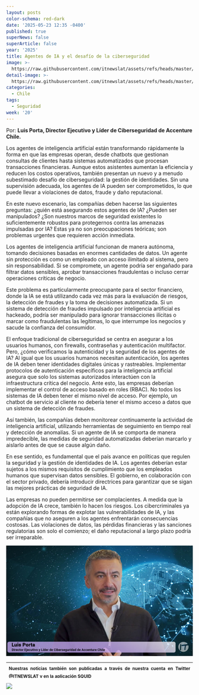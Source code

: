 ```yaml
---
layout: posts
color-schema: red-dark
date: '2025-05-23 12:35 -0400'
published: true
superNews: false
superArticle: false
year: '2025'
title: Agentes de IA y el desafío de la ciberseguridad
image: >-
  https://raw.githubusercontent.com/itnewslat/assets/refs/heads/master/img/540x320/Luis-Porta-p.jpg
detail-image: >-
  https://raw.githubusercontent.com/itnewslat/assets/refs/heads/master/img/1024x680/Luis-Porta-g.jpg
categories:
  - Chile
tags:
  - Seguridad
week: '20'
---
```

Por: **Luis Porta,  Director Ejecutivo y Líder de Ciberseguridad de Accenture Chile.**

Los agentes de inteligencia artificial están transformando rápidamente la forma en que las empresas operan, desde chatbots que gestionan consultas de clientes hasta sistemas automatizados que procesan transacciones financieras. Aunque estos asistentes aumentan la eficiencia y reducen los costos operativos, también presentan un nuevo y a menudo subestimado desafío de ciberseguridad: la gestión de identidades. Sin una supervisión adecuada, los agentes de IA pueden ser comprometidos, lo que puede llevar a violaciones de datos, fraude y daño reputacional.

En este nuevo escenario, las compañías deben hacerse las siguientes preguntas: ¿quién está asegurando estos agentes de IA? ¿Pueden ser manipulados? ¿Son nuestros marcos de seguridad existentes lo suficientemente robustos para protegernos contra las amenazas impulsadas por IA? Estas ya no son preocupaciones teóricas; son problemas urgentes que requieren acción inmediata.

Los agentes de inteligencia artificial funcionan de manera autónoma, tomando decisiones basadas en enormes cantidades de datos. Un agente sin protección es como un empleado con acceso ilimitado al sistema, pero sin responsabilidad. Si se compromete, un agente podría ser engañado para filtrar datos sensibles, aprobar transacciones fraudulentas o incluso cerrar operaciones críticas de negocio.

Este problema es particularmente preocupante para el sector financiero, donde la IA se está utilizando cada vez más para la evaluación de riesgos, la detección de fraudes y la toma de decisiones automatizada. Si un sistema de detección de fraudes impulsado por inteligencia artificial es hackeado, podría ser manipulado para ignorar transacciones ilícitas o marcar como fraudulentas las legítimas, lo que interrumpe los negocios y sacude la confianza del consumidor.

El enfoque tradicional de ciberseguridad se centra en asegurar a los usuarios humanos, con firewalls, contraseñas y autenticación multifactor. Pero, ¿cómo verificamos la autenticidad y la seguridad de los agentes de IA? Al igual que los usuarios humanos necesitan autenticación, los agentes de IA deben tener identidades digitales únicas y rastreables. Implementar protocolos de autenticación específicos para la inteligencia artificial asegura que solo los sistemas autorizados interactúen con la infraestructura crítica del negocio. Ante esto, las empresas deberían implementar el control de acceso basado en roles (RBAC). No todos los sistemas de IA deben tener el mismo nivel de acceso. Por ejemplo, un chatbot de servicio al cliente no debería tener el mismo acceso a datos que un sistema de detección de fraudes.

Así también, las compañías deben monitorear continuamente la actividad de inteligencia artificial, utilizando herramientas de seguimiento en tiempo real y detección de anomalías. Si un agente de IA se comporta de manera impredecible, las medidas de seguridad automatizadas deberían marcarlo y aislarlo antes de que se cause algún daño.

En ese sentido, es fundamental que el país avance en políticas que regulen la seguridad y la gestión de identidades de IA. Los agentes deberían estar sujetos a los mismos requisitos de cumplimiento que los empleados humanos que supervisan datos sensibles. El gobierno, en colaboración con el sector privado, debería introducir directrices para garantizar que se sigan las mejores prácticas de seguridad de IA.

Las empresas no pueden permitirse ser complacientes. A medida que la adopción de IA crece, también lo hacen los riesgos. Los cibercriminales ya están explorando formas de explotar las vulnerabilidades de IA, y las compañías que no aseguren a los agentes enfrentarán consecuencias costosas. Las violaciones de datos, las pérdidas financieras y las sanciones regulatorias son solo el comienzo; el daño reputacional a largo plazo podría ser irreparable.

![](https://raw.githubusercontent.com/itnewslat/assets/refs/heads/master/img/540x320/Luis-Porta-p.jpg)

<table style="height: 42px;" width="569">
<tbody>
<tr>
<td style="text-align: justify;"><sub><strong>Nuestras noticias también son publicadas a través de nuestra cuenta en Twitter <a href="https://twitter.com/itnewslat?lang=es">@ITNEWSLAT</a> y en la aplicación <a href="https://squidapp.co/en/">SQUID</a></strong></sub></td>
</tr>
</tbody>
</table>

<img src="https://tracker.metricool.com/c3po.jpg?hash=56f88a41e39ab42c063cc51676587a04"/>
